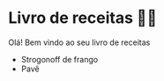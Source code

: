 # Livro de receitas :man_cook:

Olá! Bem vindo ao seu livro de receitas 

- Strogonoff de frango
- Pavê